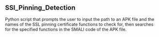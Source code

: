 ## SSl_Pinning_Detection
Python script that prompts the user to input the path to an APK file and the names of the SSL pinning certificate functions to check for, then searches for the specified functions in the SMALI code of the APK file.
